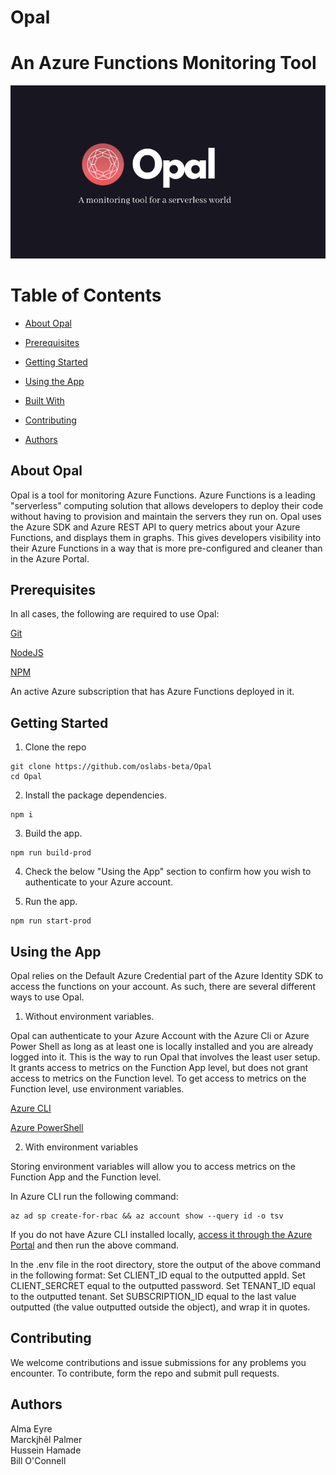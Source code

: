 # Opal

# An Azure Functions Monitoring Tool
<p style="text-align:center"><img src="assets/images/opalheader.png"></p>

# Table of Contents

- [About Opal](#about-opal)

- [Prerequisites](#prerequisites)

- [Getting Started](#getting-started)

- [Using the App](#using-the-app)

- [Built With](#built-with)

- [Contributing](#contributing)

- [Authors](#authors)

## About Opal

Opal is a tool for monitoring Azure Functions. Azure Functions is a leading "serverless" computing solution that allows developers to deploy their code without having to provision and maintain the servers they run on. Opal uses the Azure SDK and Azure REST API to query metrics about your Azure Functions, and displays them in graphs. This gives developers visibility into their Azure Functions in a way that is more pre-configured and cleaner than in the Azure Portal.

## Prerequisites
In all cases, the following are required to use Opal:

[Git](https://git-scm.com/)

[NodeJS](https://nodejs.org/en/)

[NPM](https://www.npmjs.com/)

An active Azure subscription that has Azure Functions deployed in it.

## Getting Started

1. Clone the repo

```
git clone https://github.com/oslabs-beta/Opal
cd Opal
```

2. Install the package dependencies.

```
npm i
```

3. Build the app.

```
npm run build-prod
```

4. Check the below "Using the App" section to confirm how you wish to authenticate to your Azure account.

5. Run the app.

```
npm run start-prod
```

## Using the App

Opal relies on the Default Azure Credential part of the Azure Identity SDK to access the functions on your account. As such, there are several different ways to use Opal.

1. Without environment variables.

Opal can authenticate to your Azure Account with the Azure Cli or Azure Power Shell as long as at least one is locally installed and you are already logged into it. This is the way to run Opal that involves the least user setup. It grants access to metrics on the Function App level, but does not grant access to metrics on the Function level. To get access to metrics on the Function level, use environment variables.

[Azure CLI](https://docs.microsoft.com/en-us/cli/azure/install-azure-cli)

[Azure PowerShell](https://docs.microsoft.com/en-us/powershell/azure/install-az-ps?view=azps-7.2.0)

2. With environment variables

Storing environment variables will allow you to access metrics on the Function App and the Function level.

In Azure CLI run the following command:

```
az ad sp create-for-rbac && az account show --query id -o tsv
```

If you do not have Azure CLI installed locally, [access it through the Azure Portal](https://docs.microsoft.com/en-us/azure/cloud-shell/overview) and then run the above command.

In the .env file in the root directory, store the output of the above command in the following format:
Set CLIENT_ID equal to the outputted appId.
Set CLIENT_SERCRET equal to the outputted password.
Set TENANT_ID equal to the outputted tenant.
Set SUBSCRIPTION_ID equal to the last value outputted (the value outputted outside the object), and wrap it in quotes.

## Contributing

We welcome contributions and issue submissions for any problems you encounter. To contribute, form the repo and submit pull requests.

## Authors
Alma Eyre<br>
Marckjhêl Palmer<br>
Hussein Hamade<br>
Bill O'Connell<br>
